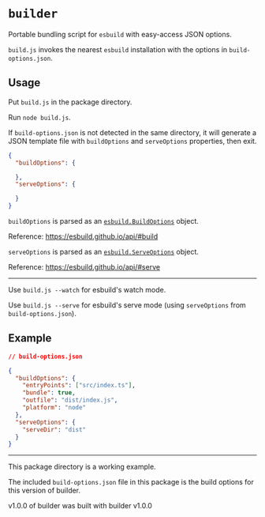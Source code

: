 # `builder`

Portable bundling script for `esbuild` with easy-access JSON options.

`build.js` invokes the nearest `esbuild` installation with the options in `build-options.json`.

## Usage

Put `build.js` in the package directory.

Run `node build.js`.

If `build-options.json` is not detected in the same directory, it will generate a JSON template file with `buildOptions` and `serveOptions` properties, then exit.

```json
{
  "buildOptions": {

  },
  "serveOptions": {

  }
}
```

`buildOptions` is parsed as an [`esbuild.BuildOptions`](node_modules/esbuild/lib/main.d.ts) object.

Reference: https://esbuild.github.io/api/#build

`serveOptions` is parsed as an [`esbuild.ServeOptions`](node_modules/esbuild/lib/main.d.ts) object.

Reference: https://esbuild.github.io/api/#serve

---

Use `build.js --watch` for esbuild's watch mode.

Use `build.js --serve` for esbuild's serve mode (using `serveOptions` from `build-options.json`).

## Example

```json
// build-options.json

{
  "buildOptions": {
    "entryPoints": ["src/index.ts"],
    "bundle": true,
    "outfile": "dist/index.js",
    "platform": "node"
  },
  "serveOptions": {
    "serveDir": "dist"
  }
}
```

---
This package directory is a working example.

The included `build-options.json` file in this package is the build options for this version of builder.

v1.0.0 of builder was built with builder v1.0.0
